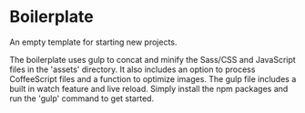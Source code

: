 # Boilerplate
An empty template for starting new projects.

The boilerplate uses gulp to concat and minify the Sass/CSS and JavaScript files in the 'assets' directory. It also includes an option to process CoffeeScript files and a function to optimize images. The gulp file includes a built in watch feature and live reload. Simply install the npm packages and run the 'gulp' command to get started.
